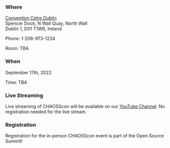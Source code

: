 ### Where

[Convention Cetre Dublin](https://www.hyatt.com/en-US/hotel/washington/hyatt-regency-seattle/sears?)  
Spencer Dock, N Wall Quay, North Wall  
Dublin 1, D01 T1W6, Ireland  

Phone: 1-206-973-1234  

Room: TBA

### When
September 17th, 2022  

Time: TBA


### Live Streaming

Live streaming of CHAOSScon will be available on our [YouTube Channel]().  No registration needed for the live stream.

### Registration

Registration for the in-person CHAOSScon event is part of the Open Source Summit!
